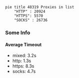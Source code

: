 
```mermaid
pie title 48319 Proxies in list
    "HTTP" : 20924
    "HTTPS": 5570
    "SOCKS" : 26736
```

### Some Info
#### Average Timeout

- mixed: 3.2s
- http: 1.3s
- https: 8.3s
- socks: 4.7s